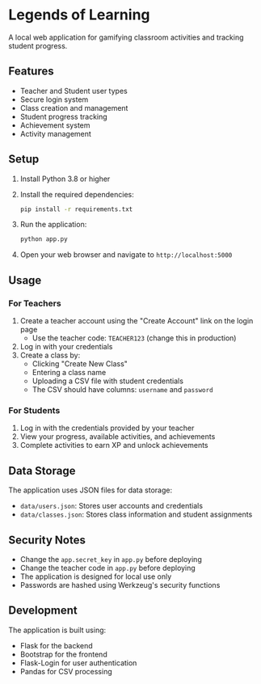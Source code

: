 # Legends of Learning

A local web application for gamifying classroom activities and tracking student progress.

## Features

- Teacher and Student user types
- Secure login system
- Class creation and management
- Student progress tracking
- Achievement system
- Activity management

## Setup

1. Install Python 3.8 or higher
2. Install the required dependencies:
   ```bash
   pip install -r requirements.txt
   ```

3. Run the application:
   ```bash
   python app.py
   ```

4. Open your web browser and navigate to `http://localhost:5000`

## Usage

### For Teachers

1. Create a teacher account using the "Create Account" link on the login page
   - Use the teacher code: `TEACHER123` (change this in production)
2. Log in with your credentials
3. Create a class by:
   - Clicking "Create New Class"
   - Entering a class name
   - Uploading a CSV file with student credentials
   - The CSV should have columns: `username` and `password`

### For Students

1. Log in with the credentials provided by your teacher
2. View your progress, available activities, and achievements
3. Complete activities to earn XP and unlock achievements

## Data Storage

The application uses JSON files for data storage:
- `data/users.json`: Stores user accounts and credentials
- `data/classes.json`: Stores class information and student assignments

## Security Notes

- Change the `app.secret_key` in `app.py` before deploying
- Change the teacher code in `app.py` before deploying
- The application is designed for local use only
- Passwords are hashed using Werkzeug's security functions

## Development

The application is built using:
- Flask for the backend
- Bootstrap for the frontend
- Flask-Login for user authentication
- Pandas for CSV processing 